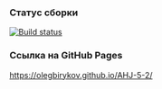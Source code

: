 ### Статус сборки

[![Build status](https://ci.appveyor.com/api/projects/status/gbm2bvv7xixipqh8?svg=true)](https://ci.appveyor.com/project/OlegBirykov/ahj-5-2)

### Ссылка на GitHub Pages

https://olegbirykov.github.io/AHJ-5-2/
